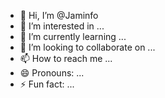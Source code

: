 - 👋 Hi, I’m @Jaminfo
- 👀 I’m interested in ...
- 🌱 I’m currently learning ...
- 💞️ I’m looking to collaborate on ...
- 📫 How to reach me ...
- 😄 Pronouns: ...
- ⚡ Fun fact: ...

<!---
Jaminfo/Jaminfo is a ✨ special ✨ repository because its `README.md` (this file) appears on your GitHub profile.
You can click the Preview link to take a look at your changes.
--->
